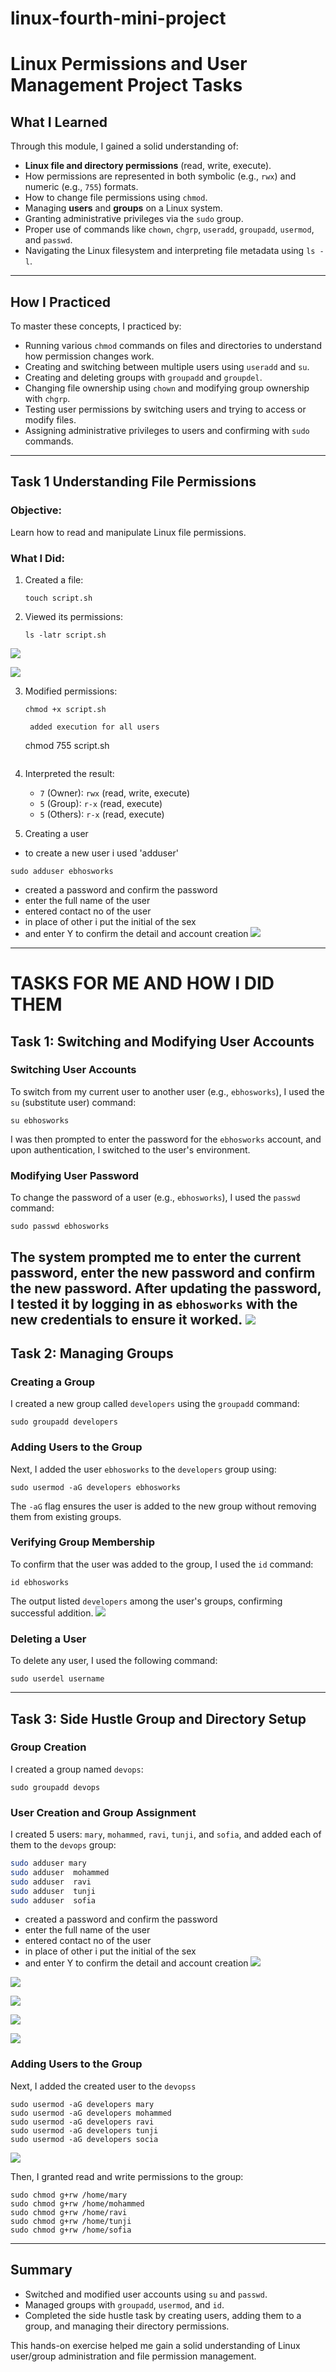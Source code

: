 # linux-fourth-mini-project


# Linux Permissions and User Management  Project Tasks

## What I Learned

Through this module, I gained a solid understanding of:

- **Linux file and directory permissions** (read, write, execute).
- How permissions are represented in both symbolic (e.g., `rwx`) and numeric (e.g., `755`) formats.
- How to change file permissions using `chmod`.
- Managing **users** and **groups** on a Linux system.
- Granting administrative privileges via the `sudo` group.
- Proper use of commands like `chown`, `chgrp`, `useradd`, `groupadd`, `usermod`, and `passwd`.
- Navigating the Linux filesystem and interpreting file metadata using `ls -l`.

---

##  How I Practiced

To master these concepts, I practiced by:

- Running various `chmod` commands on files and directories to understand how permission changes work.
- Creating and switching between multiple users using `useradd` and `su`.
- Creating and deleting groups with `groupadd` and `groupdel`.
- Changing file ownership using `chown` and modifying group ownership with `chgrp`.
- Testing user permissions by switching users and trying to access or modify files.
- Assigning administrative privileges to users and confirming with `sudo` commands.

---

## Task 1 Understanding File Permissions

###  Objective:
Learn how to read and manipulate Linux file permissions.

###  What I Did:

1. Created a file:
   ```
   touch script.sh
   ```

2. Viewed its permissions:
   ```
   ls -latr script.sh
   ```
![](https://github.com/adaezeokoduwa/linux-fourth-mini-project/blob/main/pics/2.png?raw=true)

![](https://github.com/adaezeokoduwa/linux-fourth-mini-project/blob/main/pics/3.png?raw=true)

3. Modified permissions:
   ```
   chmod +x script.sh

    added execution for all users
    ```
    chmod 755 script.sh
    ```
    
4. Interpreted the result:
   - `7` (Owner): `rwx` (read, write, execute)
   - `5` (Group): `r-x` (read, execute)
   - `5` (Others): `r-x` (read, execute)
   
   
5. Creating a user
  - to create a new user i used 'adduser'
  ```
  sudo adduser ebhosworks
  ```
  - created a password and confirm the password
  - enter the full name of the user
  - entered contact no of the user
  - in place of other i put the initial of the sex
  - and enter Y to confirm the detail and account creation
  ![](https://github.com/adaezeokoduwa/linux-fourth-mini-project/blob/main/pics/5.png?raw=true)
---
# TASKS FOR ME AND HOW I DID THEM

##  Task 1: Switching and Modifying User Accounts

###  Switching User Accounts
To switch from my current user to another user (e.g., `ebhosworks`), I used the `su` (substitute user) command:
```
su ebhosworks
```
I was then prompted to enter the password for the `ebhosworks` account, and upon authentication, I switched to the user's environment.

###  Modifying User Password
To change the password of a user (e.g., `ebhosworks`), I used the `passwd` command:
```
sudo passwd ebhosworks
```
The system prompted me to enter the current password, enter the new password and confirm the new password. After updating the password, I tested it by logging in as `ebhosworks` with the new credentials to ensure it worked.
![](https://github.com/adaezeokoduwa/linux-fourth-mini-project/blob/main/pics/re-new-password.png?raw=true)
---

##  Task 2: Managing Groups

### Creating a Group
I created a new group called `developers` using the `groupadd` command:
```
sudo groupadd developers
```

###  Adding Users to the Group
Next, I added the user `ebhosworks` to the `developers` group using:
```
sudo usermod -aG developers ebhosworks
```
The `-aG` flag ensures the user is added to the new group without removing them from existing groups.

###  Verifying Group Membership
To confirm that the user was added to the group, I used the `id` command:
```
id ebhosworks
```
The output listed `developers` among the user's groups, confirming successful addition.
![](https://github.com/adaezeokoduwa/linux-fourth-mini-project/blob/main/pics/group-created.png?raw=true)

### Deleting a User
To delete any user, I used the following command:
```
sudo userdel username
```

---

##  Task 3: Side Hustle Group and Directory Setup

### Group Creation
I created a group named `devops`:
```
sudo groupadd devops
```

###  User Creation and Group Assignment
I created 5 users: `mary`, `mohammed`, `ravi`, `tunji`, and `sofia`, and added each of them to the `devops` group:
```bash
sudo adduser mary
sudo adduser  mohammed
sudo adduser  ravi
sudo adduser  tunji
sudo adduser  sofia
```

  - created a password and confirm the password
  - enter the full name of the user
  - entered contact no of the user
  - in place of other i put the initial of the sex
  - and enter Y to confirm the detail and account creation
![](https://github.com/adaezeokoduwa/linux-fourth-mini-project/blob/main/pics/mary.png?raw=true)

![](https://github.com/adaezeokoduwa/linux-fourth-mini-project/blob/main/pics/mohammed.png?raw=true)

![](https://github.com/adaezeokoduwa/linux-fourth-mini-project/blob/main/pics/ravi.png?raw=true)

![](https://github.com/adaezeokoduwa/linux-fourth-mini-project/blob/main/pics/tunji.png?raw=true)

![](https://github.com/adaezeokoduwa/linux-fourth-mini-project/blob/main/pics/sofia.png?raw=true)

###  Adding Users to the Group
Next, I added the created user to the `devopss` 
```
sudo usermod -aG developers mary
sudo usermod -aG developers mohammed
sudo usermod -aG developers ravi
sudo usermod -aG developers tunji
sudo usermod -aG developers socia
```
![](https://github.com/adaezeokoduwa/linux-fourth-mini-project/blob/main/pics/add-user-devops.png?raw=true)

Then, I granted read and write permissions to the group:
```
sudo chmod g+rw /home/mary
sudo chmod g+rw /home/mohammed
sudo chmod g+rw /home/ravi
sudo chmod g+rw /home/tunji
sudo chmod g+rw /home/sofia
```

---

## Summary

- Switched and modified user accounts using `su` and `passwd`.
- Managed groups with `groupadd`, `usermod`, and `id`.
- Completed the side hustle task by creating users, adding them to a group, and managing their directory permissions.

This hands-on exercise helped me gain a solid understanding of Linux user/group administration and file permission management.
